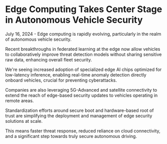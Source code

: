 # Edge Computing Takes Center Stage in Autonomous Vehicle Security

July 16, 2024 - Edge computing is rapidly evolving, particularly in the realm of autonomous vehicle security.

Recent breakthroughs in federated learning at the edge now allow vehicles to collaboratively improve threat detection models without sharing sensitive raw data, enhancing overall fleet security.

We're seeing increased adoption of specialized edge AI chips optimized for low-latency inference, enabling real-time anomaly detection directly onboard vehicles, crucial for preventing cyberattacks.

Companies are also leveraging 5G-Advanced and satellite connectivity to extend the reach of edge-based security updates to vehicles operating in remote areas.

Standardization efforts around secure boot and hardware-based root of trust are simplifying the deployment and management of edge security solutions at scale.

This means faster threat response, reduced reliance on cloud connectivity, and a significant step towards truly secure autonomous driving.
